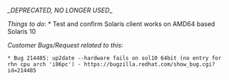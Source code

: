 *_DEPRECATED, NO LONGER USED*_

*Things to do*:
    * Test and confirm Solaris client works on AMD64 based Solaris 10

*Customer Bugs/Request related to this*:

    * Bug 214485: up2date --hardware fails on sol10 64bit (no entry for rhn cpu arch 'i86pc') - https://bugzilla.redhat.com/show_bug.cgi?id=214485 
